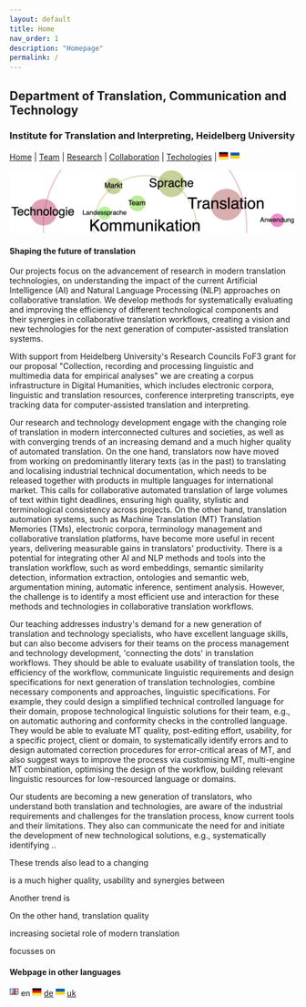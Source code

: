 ```yaml
---
layout: default
title: Home
nav_order: 1
description: "Homepage"
permalink: /
---
```


## Department of Translation, Communication and Technology
### Institute for Translation and Interpreting, Heidelberg University


[Home](index.md) | [Team](people.md) | [Research](research.md) | [Collaboration](collaboration.md) | [Techologies](techlabs.md) | [![Image](de_l_flag.png)](de_index.html) [![Image](uk_l_flag.png)](uk_index.html)

![Image](/assets/img/A4TCT-logo02-22.12.50.png)


#### Shaping the future of translation

Our projects focus on the advancement of research in modern translation technologies, on understanding the impact of the current Artificial Intelligence (AI) and Natural Language Processing (NLP) approaches on collaborative translation. We develop methods for systematically evaluating and improving the efficiency of different technological components and their synergies in collaborative translation workflows, creating a vision and new technologies for the next generation of computer-assisted translation systems.

With support from Heidelberg University's Research Councils FoF3 grant for our proposal "Collection, recording and processing linguistic and multimedia data for empirical analyses" we are creating a corpus infrastructure in Digital Humanities, which includes electronic corpora, linguistic and translation resources, conference interpreting transcripts, eye tracking data for computer-assisted translation and interpreting.

Our research and technology development engage with the changing role of translation in modern interconnected cultures and societies, as well as with converging trends of an increasing demand and a much higher quality of automated translation. On the one hand, translators now have moved from working on predominantly literary texts (as in the past) to translating and localising industrial technical documentation, which needs to be released together with products in multiple languages for international market. This calls for collaborative automated translation of large volumes of text within tight deadlines, ensuring high quality, stylistic and terminological consistency across projects. On the other hand, translation automation systems, such as Machine Translation (MT) Translation Memories (TMs), electronic corpora, terminology management and collaborative translation platforms, have become more useful in recent years, delivering measurable gains in translators' productivity. There is a potential for integrating other AI and NLP methods and tools into the translation workflow, such as word embeddings, semantic similarity detection, information extraction, ontologies and semantic web, argumentation mining, automatic inference, sentiment analysis. However, the challenge is to identify a most efficient use and interaction for these methods and technologies in collaborative translation workflows.

Our teaching addresses industry's demand for a new generation of translation and technology specialists, who have excellent language skills, but can also become advisers for their teams on the process management and technology development, 'connecting the dots' in translation workflows. They should be able to evaluate usability of translation tools, the efficiency of the workflow, communicate linguistic requirements and design specifications for next generation of translation technologies, combine necessary components and approaches, linguistic specifications.  For example, they could design a simplified technical controlled language for their domain, propose technological linguistic solutions for their team, e.g., on automatic authoring and conformity checks in the controlled language. They would be able to evaluate MT quality, post-editing effort, usability, for a specific project, client or domain, to systematically identify errors and to design automated correction procedures for error-critical areas of MT, and also suggest ways to improve the process via customising MT, multi-engine MT combination, optimising the design of the workflow, building relevant linguistic resources for low-resourced language or domains.

Our students are becoming a new generation of translators, who understand both translation and technologies, are aware of the industrial requirements and challenges for the translation process, know current tools and their limitations. They also can communicate the need for and initiate the development of new technological solutions, e.g., systematically identifying ..


These trends also lead to a changing

 is a much higher quality, usability and synergies between



Another trend is


On the other hand, translation quality




increasing societal role of modern translation




focusses on
<!---
as well as other AI / NLP methods which may become potentially useful for translation,  As a result, there is a need

and other translation tools:
more prominent role of

address the challenges of a the current shift
and on developing new methods and solutions to overcome current limitations.

and developing new approaches towards


on the collaborative translation

advancing the understanding and development of modern translation technologies

modern translation process, and the impact of new approaches from .

has been created with a vision to
of the impact of


methodology
specifications
requirements

Our research and industrial collaboration projects



on  translation practice: collaborative translation workflows

around our shared vision for research on modern translation technologies and their impact on translation practice.
 The goal is to advance understanding of the place of


has been founded in 2020 with an aim to develop understanding of the technological impact on translation process.
your comment goes here
and here
-->




#### Webpage in other languages

![Image](en_l_flag.png) en [![Image](de_l_flag.png)](de_index.html) [de](de_index.md) [![Image](uk_l_flag.png)](uk_index.html) [uk](uk_index.md)
